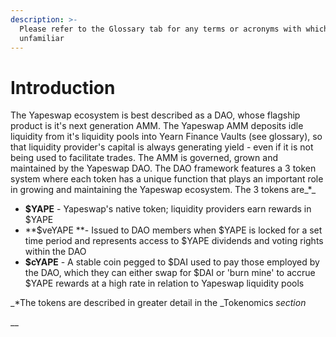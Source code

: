 ```yaml
---
description: >-
  Please refer to the Glossary tab for any terms or acronyms with which you are
  unfamiliar
---
```


# Introduction

The Yapeswap ecosystem is best described as a DAO, whose flagship product is it's next generation AMM. The Yapeswap AMM deposits idle liquidity from it's liquidity pools into Yearn Finance Vaults (see glossary), so that liquidity provider's capital is always generating yield - even if it is not being used to facilitate trades. The AMM is governed, grown and maintained by the Yapeswap DAO. The DAO framework features a 3 token system where each token has a unique function that plays an important role in growing and maintaining the Yapeswap ecosystem. The 3 tokens are_\*_&#x20;

* **$YAPE** - Yapeswap's native token; liquidity providers earn rewards in $YAPE
* **$veYAPE **- Issued to DAO members when $YAPE is locked for a set time period and represents access to $YAPE dividends and voting rights within the DAO
* **$cYAPE** - A stable coin pegged to $DAI used to pay those employed by the DAO, which they can either swap for $DAI or 'burn mine' to accrue $YAPE rewards at a high rate in relation to Yapeswap liquidity pools&#x20;

_\*The tokens are described in greater detail in the _Tokenomics _section_

__
